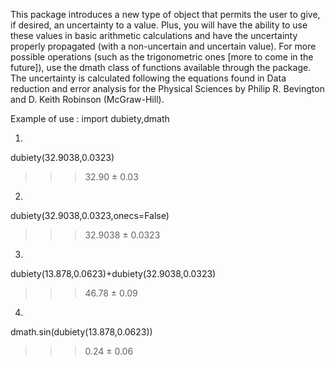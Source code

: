 This package introduces a new type of object that permits the user to give, if desired, an uncertainty to a value. Plus, 
you will have the ability to use these values in basic arithmetic calculations and have the uncertainty properly propagated 
(with a non-uncertain and uncertain value). For more possible operations (such as the trigonometric ones [more to come in 
the future]), use the dmath class of functions available through the package. The uncertainty is calculated following the 
equations found in Data reduction and error analysis for the Physical Sciences by Philip R. Bevington and D. Keith Robinson 
(McGraw-Hill).

Example of use :
import dubiety,dmath

1)
dubiety(32.9038,0.0323)
>>> 32.90 ± 0.03

2)
dubiety(32.9038,0.0323,onecs=False)
>>> 32.9038 ± 0.0323

3)
dubiety(13.878,0.0623)+dubiety(32.9038,0.0323)
>>> 46.78 ± 0.09

4)
dmath.sin(dubiety(13.878,0.0623))
>>> 0.24 ± 0.06
